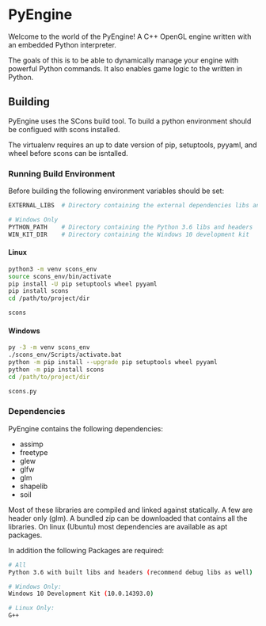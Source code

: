 
# PyEngine

Welcome to the world of the PyEngine! A C++ OpenGL engine written with an embedded Python
interpreter.

The goals of this is to be able to dynamically manage your engine with powerful Python commands.
It also enables game logic to the written in Python.

## Building

PyEngine uses the SCons build tool. To build a python environment should be configued with scons installed.

The virtualenv requires an up to date version of pip, setuptools, pyyaml, and wheel before scons can be isntalled.

### Running Build Environment

Before building the following environment variables should be set:

``` bash
EXTERNAL_LIBS  # Directory containing the external dependencies libs and headers

# Windows Only
PYTHON_PATH    # Directory containing the Python 3.6 libs and headers
WIN_KIT_DIR    # Directory containing the Windows 10 development kit
```

#### Linux

``` bash
python3 -m venv scons_env
source scons_env/bin/activate
pip install -U pip setuptools wheel pyyaml
pip install scons
cd /path/to/project/dir

scons
```

#### Windows

``` cmd
py -3 -m venv scons_env
./scons_env/Scripts/activate.bat
python -m pip install --upgrade pip setuptools wheel pyyaml
python -m pip install scons
cd /path/to/project/dir

scons.py
```

### Dependencies

PyEngine contains the following dependencies:

- assimp
- freetype
- glew
- glfw
- glm
- shapelib
- soil

Most of these libraries are compiled and linked against statically. A few are header only (glm). A bundled zip can be downloaded that contains all the
libraries. On linux (Ubuntu) most dependencies are available as apt packages.

In addition the following Packages are required:

``` bash
# All
Python 3.6 with built libs and headers (recommend debug libs as well)

# Windows Only:
Windows 10 Development Kit (10.0.14393.0)

# Linux Only:
G++
```